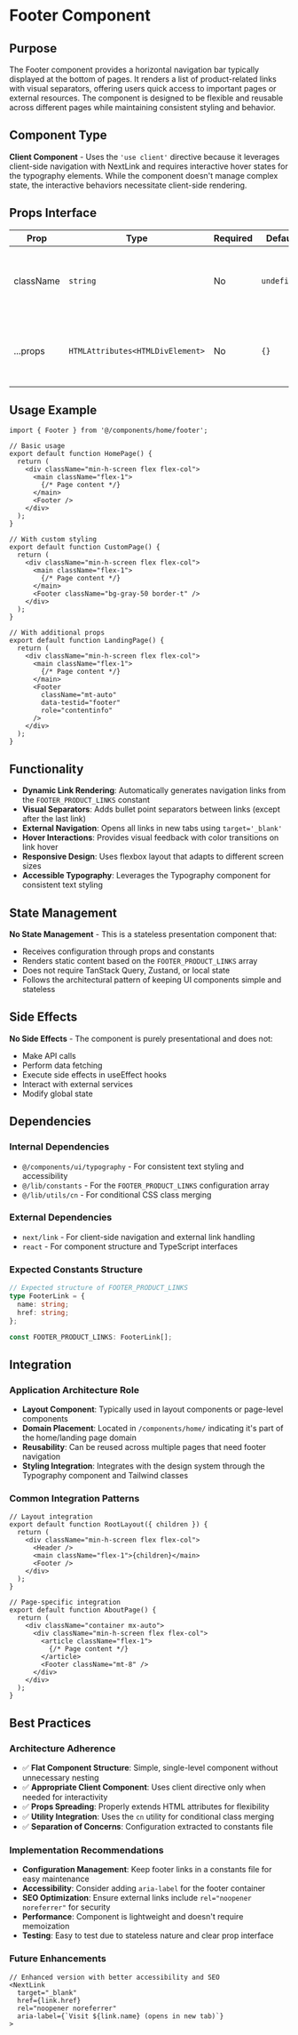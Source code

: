 # Footer Component

## Purpose

The Footer component provides a horizontal navigation bar typically displayed at the bottom of pages. It renders a list of product-related links with visual separators, offering users quick access to important pages or external resources. The component is designed to be flexible and reusable across different pages while maintaining consistent styling and behavior.

## Component Type

**Client Component** - Uses the `'use client'` directive because it leverages client-side navigation with NextLink and requires interactive hover states for the typography elements. While the component doesn't manage complex state, the interactive behaviors necessitate client-side rendering.

## Props Interface

| Prop | Type | Required | Default | Description |
|------|------|----------|---------|-------------|
| className | `string` | No | `undefined` | Additional CSS classes to apply to the footer container |
| ...props | `HTMLAttributes<HTMLDivElement>` | No | `{}` | Any additional HTML div attributes (id, data-*, etc.) |

## Usage Example

```tsx
import { Footer } from '@/components/home/footer';

// Basic usage
export default function HomePage() {
  return (
    <div className="min-h-screen flex flex-col">
      <main className="flex-1">
        {/* Page content */}
      </main>
      <Footer />
    </div>
  );
}

// With custom styling
export default function CustomPage() {
  return (
    <div className="min-h-screen flex flex-col">
      <main className="flex-1">
        {/* Page content */}
      </main>
      <Footer className="bg-gray-50 border-t" />
    </div>
  );
}

// With additional props
export default function LandingPage() {
  return (
    <div className="min-h-screen flex flex-col">
      <main className="flex-1">
        {/* Page content */}
      </main>
      <Footer 
        className="mt-auto" 
        data-testid="footer"
        role="contentinfo"
      />
    </div>
  );
}
```

## Functionality

- **Dynamic Link Rendering**: Automatically generates navigation links from the `FOOTER_PRODUCT_LINKS` constant
- **Visual Separators**: Adds bullet point separators between links (except after the last link)
- **External Navigation**: Opens all links in new tabs using `target='_blank'`
- **Hover Interactions**: Provides visual feedback with color transitions on link hover
- **Responsive Design**: Uses flexbox layout that adapts to different screen sizes
- **Accessible Typography**: Leverages the Typography component for consistent text styling

## State Management

**No State Management** - This is a stateless presentation component that:
- Receives configuration through props and constants
- Renders static content based on the `FOOTER_PRODUCT_LINKS` array
- Does not require TanStack Query, Zustand, or local state
- Follows the architectural pattern of keeping UI components simple and stateless

## Side Effects

**No Side Effects** - The component is purely presentational and does not:
- Make API calls
- Perform data fetching
- Execute side effects in useEffect hooks
- Interact with external services
- Modify global state

## Dependencies

### Internal Dependencies
- `@/components/ui/typography` - For consistent text styling and accessibility
- `@/lib/constants` - For the `FOOTER_PRODUCT_LINKS` configuration array
- `@/lib/utils/cn` - For conditional CSS class merging

### External Dependencies
- `next/link` - For client-side navigation and external link handling
- `react` - For component structure and TypeScript interfaces

### Expected Constants Structure
```typescript
// Expected structure of FOOTER_PRODUCT_LINKS
type FooterLink = {
  name: string;
  href: string;
};

const FOOTER_PRODUCT_LINKS: FooterLink[];
```

## Integration

### Application Architecture Role
- **Layout Component**: Typically used in layout components or page-level components
- **Domain Placement**: Located in `/components/home/` indicating it's part of the home/landing page domain
- **Reusability**: Can be reused across multiple pages that need footer navigation
- **Styling Integration**: Integrates with the design system through the Typography component and Tailwind classes

### Common Integration Patterns
```tsx
// Layout integration
export default function RootLayout({ children }) {
  return (
    <div className="min-h-screen flex flex-col">
      <Header />
      <main className="flex-1">{children}</main>
      <Footer />
    </div>
  );
}

// Page-specific integration
export default function AboutPage() {
  return (
    <div className="container mx-auto">
      <div className="min-h-screen flex flex-col">
        <article className="flex-1">
          {/* Page content */}
        </article>
        <Footer className="mt-8" />
      </div>
    </div>
  );
}
```

## Best Practices

### Architecture Adherence
- ✅ **Flat Component Structure**: Simple, single-level component without unnecessary nesting
- ✅ **Appropriate Client Component**: Uses client directive only when needed for interactivity
- ✅ **Props Spreading**: Properly extends HTML attributes for flexibility
- ✅ **Utility Integration**: Uses the `cn` utility for conditional class merging
- ✅ **Separation of Concerns**: Configuration extracted to constants file

### Implementation Recommendations
- **Configuration Management**: Keep footer links in a constants file for easy maintenance
- **Accessibility**: Consider adding `aria-label` for the footer container
- **SEO Optimization**: Ensure external links include `rel="noopener noreferrer"` for security
- **Performance**: Component is lightweight and doesn't require memoization
- **Testing**: Easy to test due to stateless nature and clear prop interface

### Future Enhancements
```tsx
// Enhanced version with better accessibility and SEO
<NextLink 
  target="_blank" 
  href={link.href}
  rel="noopener noreferrer"
  aria-label={`Visit ${link.name} (opens in new tab)`}
>
```